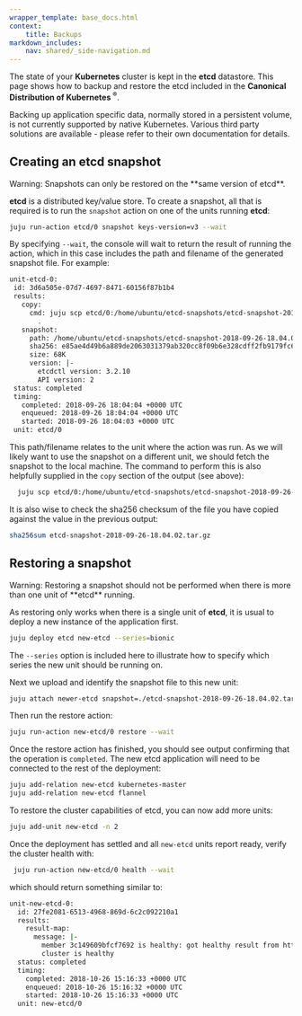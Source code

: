 ```yaml
---
wrapper_template: base_docs.html
context:
    title: Backups
markdown_includes:
    nav: shared/_side-navigation.md
---
```


The state of your **Kubernetes** cluster is kept in the **etcd** datastore. This page
shows how to backup and restore the etcd included in the **Canonical
Distribution of Kubernetes <sup>&reg;</sup>**.

 Backing up application specific data, normally stored in a persistent volume, is not
 currently supported by native Kubernetes. Various third party solutions are available -
 please refer to their own documentation for details.

 ## Creating an **etcd** snapshot

 <div class="p-notification--warning"><p class="p-notification__response">
 <span class="p-notification__status">Warning:</span>
 Snapshots can only be restored on the **same version of etcd**.
  </p></div>



 **etcd** is a distributed key/value store. To create a snapshot, all that is required is to run
 the `snapshot` action on one of the units running **etcd**:

 ```bash
 juju run-action etcd/0 snapshot keys-version=v3 --wait
 ```

 By specifying `--wait`, the console will wait to return the result of running
 the action, which in this case includes the path and filename of the generated
 snapshot file. For example:

 ```bash
 unit-etcd-0:
  id: 3d6a505e-07d7-4697-8471-60156f87b1b4
  results:
    copy:
      cmd: juju scp etcd/0:/home/ubuntu/etcd-snapshots/etcd-snapshot-2018-09-26-18.04.02.tar.gz
        .
    snapshot:
      path: /home/ubuntu/etcd-snapshots/etcd-snapshot-2018-09-26-18.04.02.tar.gz
      sha256: e85ae4d49b6a889de2063031379ab320cc8f09b6e328cdff2fb9179fc641eee9
      size: 68K
      version: |-
        etcdctl version: 3.2.10
        API version: 2
  status: completed
  timing:
    completed: 2018-09-26 18:04:04 +0000 UTC
    enqueued: 2018-09-26 18:04:04 +0000 UTC
    started: 2018-09-26 18:04:03 +0000 UTC
  unit: etcd/0
  ```

  This path/filename relates to the unit where the action was run. As we will
  likely want to use the snapshot on a different unit, we should fetch the
  snapshot to the local machine. The command to perform this is also helpfully
  supplied in the `copy` section of the output (see above):

```bash
  juju scp etcd/0:/home/ubuntu/etcd-snapshots/etcd-snapshot-2018-09-26-18.04.02.tar.gz .
  ```

It is also wise to check the sha256 checksum of the file you have copied
against the value in the previous output:

```bash
sha256sum etcd-snapshot-2018-09-26-18.04.02.tar.gz
```

## Restoring a snapshot

<div class="p-notification--warning"><p class="p-notification__response">
<span class="p-notification__status">Warning:</span>
Restoring a snapshot should not be performed when there is more than one unit
of **etcd** running.
 </p></div>

 As restoring only works when there is a single unit of **etcd**, it is usual to deploy a new
instance of the application first.

```bash
juju deploy etcd new-etcd --series=bionic
```
The `--series` option is included here to illustrate how to specify which series the new unit
should be running on.

Next we upload and identify the snapshot file to this new unit:

```bash
juju attach newer-etcd snapshot=./etcd-snapshot-2018-09-26-18.04.02.tar.gz
```

Then run the restore action:

```bash
juju run-action new-etcd/0 restore --wait
```

Once the restore action has finished, you should see output confirming that the
operation is `completed`. The new etcd application will need to be connected to
the rest of the deployment:

```bash
juju add-relation new-etcd kubernetes-master
juju add-relation new-etcd flannel
```

To restore the cluster capabilities of etcd, you can now add more units:

```bash
juju add-unit new-etcd -n 2
```

Once the deployment has settled and all `new-etcd` units report ready, verify
the cluster health with:

```bash
 juju run-action new-etcd/0 health --wait
```

which should return something similar to:

```bash
unit-new-etcd-0:
  id: 27fe2081-6513-4968-869d-6c2c092210a1
  results:
    result-map:
      message: |-
        member 3c149609bfcf7692 is healthy: got healthy result from https://172.31.18.7:2379
        cluster is healthy
  status: completed
  timing:
    completed: 2018-10-26 15:16:33 +0000 UTC
    enqueued: 2018-10-26 15:16:32 +0000 UTC
    started: 2018-10-26 15:16:33 +0000 UTC
  unit: new-etcd/0
  ```

